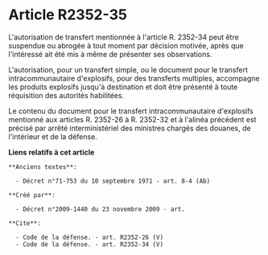 # Article R2352-35

L'autorisation de transfert mentionnée à l'article R. 2352-34 peut être suspendue ou abrogée à tout moment par décision
motivée, après que l'intéressé ait été mis à même de présenter ses observations.

L'autorisation, pour un transfert simple, ou le document pour le transfert intracommunautaire d'explosifs, pour des
transferts multiples, accompagne les produits explosifs jusqu'à destination et doit être présenté à toute réquisition des
autorités habilitées. 

Le contenu du document pour le transfert intracommunautaire d'explosifs mentionné aux articles R. 2352-26 à R. 2352-32 et à
l'alinéa précédent est précisé par arrêté interministériel des ministres chargés des douanes, de l'intérieur et de la
défense.

**Liens relatifs à cet article**

	**Anciens textes**:

	  - Décret n°71-753 du 10 septembre 1971 - art. 8-4 (Ab)

	**Créé par**:

	  - Décret n°2009-1440 du 23 novembre 2009 - art.

	**Cite**:

	  - Code de la défense. - art. R2352-26 (V)
	  - Code de la défense. - art. R2352-34 (V)
